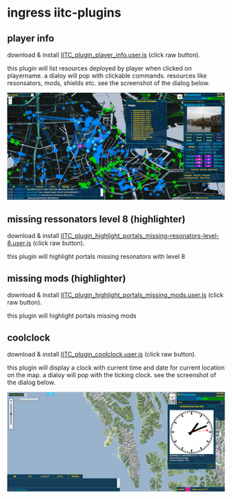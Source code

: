 ingress iitc-plugins 
====================

player info 
------------

download &amp; install [IITC_plugin_player_info.user.js](./IITC_plugin_player_info.user.js "IITC_plugin_player_info.user.js") (click raw button).

this plugin will list resources deployed by player when clicked on playername. a dialoy will pop with clickable commands. resources like resonsators, mods, shields etc. see the screenshot of the dialog below.


![screenshot of player info plugin for iitc](./IITC_plugin_player_info.user.png "screenshot of player info plugin for iitc")


missing ressonators level 8 (highlighter)
------------

download &amp; install [IITC_plugin_highlight_portals_missing-resonators-level-8.user.js](./IITC_plugin_highlight_portals_missing-resonators-level-8.user.js "IITC_plugin_highlight_portals_missing-resonators-level-8.user.js") (click raw button).

this plugin will highlight portals missing resonators with level 8


missing mods (highlighter)
------------

download &amp; install [IITC_plugin_highlight_portals_missing_mods.user.js](./IITC_plugin_highlight_portals_missing_mods.user.js "IITC_plugin_highlight_portals_missing_mods.user.js") (click raw button).

this plugin will highlight portals missing mods


coolclock 
------------

download &amp; install [IITC_plugin_coolclock.user.js](./IITC_plugin_coolclock.user.js "IITC_plugin_coolclock.user.js") (click raw button).


this plugin will display a clock with current time and date for current location on the map. a dialoy will pop with the ticking clock. see the screenshot of the dialog below.


![screenshot of coolclock plugin for iitc](./IITC_plugin_coolclock.user.png "screenshot of coolclock plugin for iitc")

